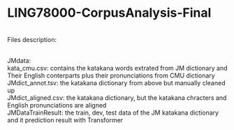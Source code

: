 # LING78000-CorpusAnalysis-Final

<br />Files description:

<br />JMdata:
<br />      kata_cmu.csv: contains the katakana words extrated from JM dictionary and Their English conterparts plus their pronunciations from CMU dictionary
<br />      JMdict_annot.tsv: the katakana dictionary from above but manually cleaned up
<br />      JMdict_aligned.csv: the katakana dictionary, but the katakana chracters and English pronunciations are aligned
<br />      JMDataTrainResult: the train, dev, test data of the JM katakana dictionary and it prediction result with Transformer

